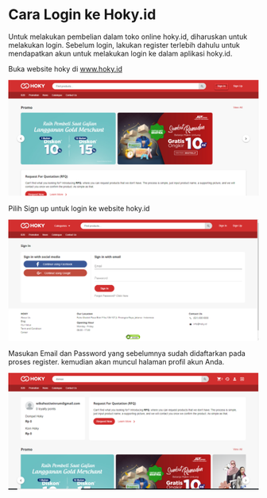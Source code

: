 # Cara Login ke Hoky.id

Untuk melakukan pembelian dalam toko online hoky.id, diharuskan untuk melakukan login.  Sebelum login, lakukan register terlebih dahulu untuk mendapatkan akun untuk melakukan login ke dalam aplikasi hoky.id.

Buka website hoky di [www.hoky.id ](http://hoky.id/) 

![website hoky](../../.gitbook/assets/image%20%2832%29.png)

  
Pilih Sign up untuk login ke website hoky.id

![Halaman Login](../../.gitbook/assets/image%20%28256%29.png)

  
Masukan Email dan Password yang sebelumnya sudah didaftarkan pada proses register. kemudian akan muncul halaman profil akun Anda.

![Halaman Profil setalah login](../../.gitbook/assets/image%20%28262%29.png)



